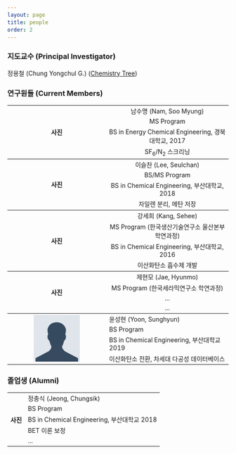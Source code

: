 ```yaml
---
layout: page
title: people
order: 2
---
```


<h3>지도교수 (Principal Investigator)</h3>
정용철 (Chung Yongchul G.) (<a href="http://academictree.org/chemistry/tree.php?pid=76509">Chemistry Tree</a>)

<h3>연구원들 (Current Members)</h3>
<table>
  <col>
  <col>
  <colgroup span="2"></colgroup>
  <thead>
  </thead>
  <tbody>
    <tr>
      <th rowspan="4" scope="rowgroup">사진</th>
      <td align="center">남수명 (Nam, Soo Myung)</td>
    </tr>
    <tr>
      <td align="center">MS Program</td>
    </tr>
    <tr>
      <td align="center">BS in Energy Chemical Engineering, 경북대학교, 2017</td>
      </tr>
    <tr>
        <td align="center">SF<sub>6</sub>/N<sub>2</sub> 스크리닝</td>
    </tr>
  </tbody>
  <tbody>
    <tr>
      <th rowspan="4" scope="rowgroup">사진</th>
      <td align="center">이슬찬 (Lee, Seulchan)</td>
    </tr>
    <tr>
      <td align="center">BS/MS Program</td>
    </tr>
    <tr>
      <td align="center">BS in Chemical Engineering, 부산대학교, 2018</td>
      </tr>
    <tr>
        <td align="center">자일렌 분리, 메탄 저장</td>
    </tr>
  </tbody>
  <tbody>
    <tr>
      <th rowspan="4" scope="rowgroup">사진</th>
      <td align="center">강세희 (Kang, Sehee)</td>
    </tr>
    <tr>
      <td align="center">MS Program (한국생산기술연구소 울산본부 학연과정)</td>
    </tr>
    <tr>
      <td align="center">BS in Chemical Engineering, 부산대학교, 2016</td>
      </tr>
    <tr>
        <td align="center">이산화탄소 흡수제 개발</td>
    </tr>
  </tbody>
  <tbody>
    <tr>
      <th rowspan="4" scope="rowgroup">사진</th>
      <td align="center">제현모 (Jae, Hyunmo)</td>
    </tr>
    <tr>
      <td align="center">MS Program (한국세라믹연구소 학연과정)</td>
    </tr>
    <tr>
      <td align="center"> ... </td>
      </tr>
    <tr>
        <td align="center"> ... </td>
    </tr>
  </tbody>
  <tbody>
    <tr>
      <th rowspan="4" scope="rowgroup"><img src="/images/profile_pic.png" alt="Girl in a jacket" width="50%" height="50%"">
</th>
      <td align="left">윤성현 (Yoon, Sunghyun)</td>
    </tr>
    <tr>
      <td align="left">BS Program </td>
    </tr>
    <tr>
      <td align="left"> BS in Chemical Engineering, 부산대학교 2019 </td>
      </tr>
    <tr>
        <td align="left"> 이산화탄소 전환, 차세대 다공성 데이터베이스 </td>
    </tr>
  </tbody>
</table>

<h3>졸업생 (Alumni) </h3>

<table>
  <col>
  <col>
  <colgroup span="2"></colgroup>
  <thead>
  </thead>
  <tbody>
    <tr>
      <th rowspan="5" scope="rowgroup">사진</th>
      <td align="left">정충식 (Jeong, Chungsik)</td>
    </tr>
    <tr>
      <td align="left">BS Program </td>
    </tr>
    <tr>
      <td align="left"> BS in Chemical Engineering, 부산대학교 2018 </td>
      </tr>
    <tr>
        <td align="left"> BET 이론 보정 </td>
    </tr>
    <tr>
        <td align="left"> ... </td>
    </tr>
  </tbody>
</table>

